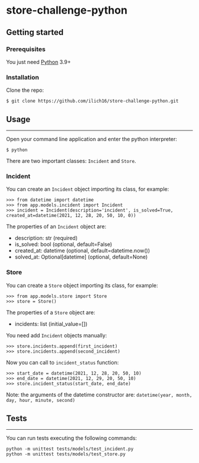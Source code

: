 # store-challenge-python

## Getting started

### Prerequisites
You just need [Python](https://www.python.org/downloads/) 3.9+

### Installation
Clone the repo:
```
$ git clone https://github.com/ilich16/store-challenge-python.git
```

## Usage
<hr />

Open your command line application and enter the python interpreter:
```
$ python
```

There are two important classes: `Incident` and `Store`.

### Incident
You can create an `Incident` object importing its class, for example:
```
>>> from datetime import datetime
>>> from app.models.incident import Incident
>>> incident = Incident(description='incident', is_solved=True, created_at=datetime(2021, 12, 28, 20, 50, 10, 0))
```

The properties of an `Incident` object are:
- description: str (required)
- is_solved: bool (optional, default=False)
- created_at: datetime (optional, default=datetime.now())
- solved_at: Optional[datetime] (optional, default=None)

### Store
You can create a `Store` object importing its class, for example:
```
>>> from app.models.store import Store
>>> store = Store()
```

The properties of a `Store` object are:
- incidents: list (initial_value=[])

You need add `Incident` objects manually:
```
>>> store.incidents.append(first_incident)
>>> store.incidents.append(second_incident)
```

Now you can call to `incident_status` function:
```
>>> start_date = datetime(2021, 12, 28, 20, 50, 10)
>>> end_date = datetime(2021, 12, 29, 20, 50, 10)
>>> store.incident_status(start_date, end_date)
```

Note: the arguments of the datetime constructor are: `datetime(year, month, day, hour, minute, second)`

## Tests
<hr />

You can run tests executing the following commands:
```
python -m unittest tests/models/test_incident.py
python -m unittest tests/models/test_store.py
```